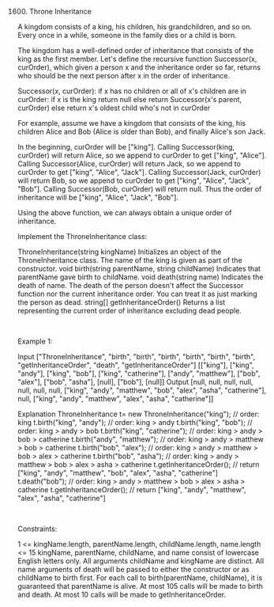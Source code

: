 1600. Throne Inheritance

A kingdom consists of a king, his children, his grandchildren, and so on. Every once in a while, someone in the family dies or a child is born.

The kingdom has a well-defined order of inheritance that consists of the king as the first member. Let's define the recursive function Successor(x, curOrder), which given a person x and the inheritance order so far, returns who should be the next person after x in the order of inheritance.

Successor(x, curOrder):
    if x has no children or all of x's children are in curOrder:
        if x is the king return null
        else return Successor(x's parent, curOrder)
    else return x's oldest child who's not in curOrder


For example, assume we have a kingdom that consists of the king, his children Alice and Bob (Alice is older than Bob), and finally Alice's son Jack.

In the beginning, curOrder will be ["king"].
Calling Successor(king, curOrder) will return Alice, so we append to curOrder to get ["king", "Alice"].
Calling Successor(Alice, curOrder) will return Jack, so we append to curOrder to get ["king", "Alice", "Jack"].
Calling Successor(Jack, curOrder) will return Bob, so we append to curOrder to get ["king", "Alice", "Jack", "Bob"].
Calling Successor(Bob, curOrder) will return null. Thus the order of inheritance will be ["king", "Alice", "Jack", "Bob"].

Using the above function, we can always obtain a unique order of inheritance.

Implement the ThroneInheritance class:

ThroneInheritance(string kingName) Initializes an object of the ThroneInheritance class. The name of the king is given as part of the constructor.
void birth(string parentName, string childName) Indicates that parentName gave birth to childName.
void death(string name) Indicates the death of name. The death of the person doesn't affect the Successor function nor the current inheritance order. You can treat it as just marking the person as dead.
string[] getInheritanceOrder() Returns a list representing the current order of inheritance excluding dead people.

 

Example 1:

Input
["ThroneInheritance", "birth", "birth", "birth", "birth", "birth", "birth", "getInheritanceOrder", "death", "getInheritanceOrder"]
[["king"], ["king", "andy"], ["king", "bob"], ["king", "catherine"], ["andy", "matthew"], ["bob", "alex"], ["bob", "asha"], [null], ["bob"], [null]]
Output
[null, null, null, null, null, null, null, ["king", "andy", "matthew", "bob", "alex", "asha", "catherine"], null, ["king", "andy", "matthew", "alex", "asha", "catherine"]]

Explanation
ThroneInheritance t= new ThroneInheritance("king"); // order: king
t.birth("king", "andy"); // order: king > andy
t.birth("king", "bob"); // order: king > andy > bob
t.birth("king", "catherine"); // order: king > andy > bob > catherine
t.birth("andy", "matthew"); // order: king > andy > matthew > bob > catherine
t.birth("bob", "alex"); // order: king > andy > matthew > bob > alex > catherine
t.birth("bob", "asha"); // order: king > andy > matthew > bob > alex > asha > catherine
t.getInheritanceOrder(); // return ["king", "andy", "matthew", "bob", "alex", "asha", "catherine"]
t.death("bob"); // order: king > andy > matthew > bob > alex > asha > catherine
t.getInheritanceOrder(); // return ["king", "andy", "matthew", "alex", "asha", "catherine"]


 

Constraints:

1 <= kingName.length, parentName.length, childName.length, name.length <= 15
kingName, parentName, childName, and name consist of lowercase English letters only.
All arguments childName and kingName are distinct.
All name arguments of death will be passed to either the constructor or as childName to birth first.
For each call to birth(parentName, childName), it is guaranteed that parentName is alive.
At most 105 calls will be made to birth and death.
At most 10 calls will be made to getInheritanceOrder.